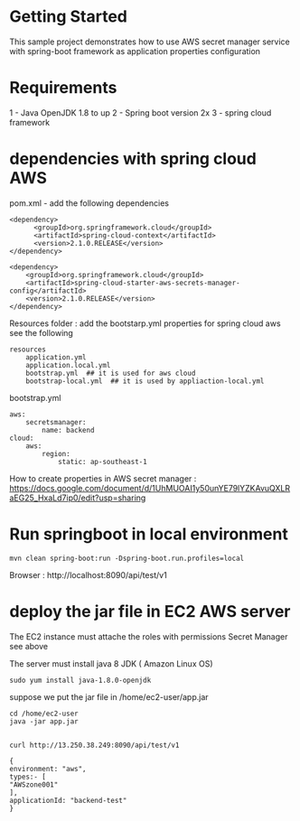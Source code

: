 # Getting Started

This sample project demonstrates how to use AWS secret manager service with spring-boot framework as application properties configuration

# Requirements
1 - Java OpenJDK 1.8 to up
2 - Spring boot version 2x
3 - spring cloud framework

# dependencies with spring cloud AWS

pom.xml - add the following dependencies
````
<dependency>
      <groupId>org.springframework.cloud</groupId>
      <artifactId>spring-cloud-context</artifactId>
      <version>2.1.0.RELEASE</version>
</dependency>

<dependency>
    <groupId>org.springframework.cloud</groupId>
    <artifactId>spring-cloud-starter-aws-secrets-manager-config</artifactId>
    <version>2.1.0.RELEASE</version>
</dependency>
````

Resources folder : add the bootstarp.yml properties for spring cloud aws see the following
````
resources
    application.yml
    application.local.yml
    bootstrap.yml  ## it is used for aws cloud
    bootstrap-local.yml  ## it is used by appliaction-local.yml
````
bootstrap.yml
````
aws:
    secretsmanager:
        name: backend
cloud:
    aws:
        region:
            static: ap-southeast-1

````

How to create properties in AWS secret manager : https://docs.google.com/document/d/1UhMUOAI1y50unYE79lYZKAvuQXLRaEG25_HxaLd7ip0/edit?usp=sharing


# Run springboot in local environment

````
mvn clean spring-boot:run -Dspring-boot.run.profiles=local
````
Browser : http://localhost:8090/api/test/v1

# deploy the jar file in EC2 AWS server

The EC2 instance must attache the roles with permissions Secret Manager see above

The server must install java 8 JDK ( Amazon Linux OS)


````
sudo yum install java-1.8.0-openjdk
````

suppose we put the jar file in /home/ec2-user/app.jar

````
cd /home/ec2-user
java -jar app.jar


````



````
curl http://13.250.38.249:8090/api/test/v1

{
environment: "aws",
types:- [
"AWSzone001"
],
applicationId: "backend-test"
}

````